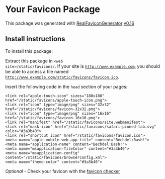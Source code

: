 # Your Favicon Package

This package was generated with [RealFaviconGenerator](https://realfavicongenerator.net/) [v0.16](https://realfavicongenerator.net/change_log#v0.16)

## Install instructions

To install this package:

Extract this package in <code>&lt;web site&gt;/static/favicons/</code>. If your site is <code>http://www.example.com</code>, you should be able to access a file named <code>http://www.example.com/static/favicons/favicon.ico</code>.

Insert the following code in the `head` section of your pages:

    <link rel="apple-touch-icon" sizes="180x180" href="/static/favicons/apple-touch-icon.png">
    <link rel="icon" type="image/png" sizes="32x32" href="/static/favicons/favicon-32x32.png">
    <link rel="icon" type="image/png" sizes="16x16" href="/static/favicons/favicon-16x16.png">
    <link rel="manifest" href="/static/favicons/site.webmanifest">
    <link rel="mask-icon" href="/static/favicons/safari-pinned-tab.svg" color="#3a3b40">
    <link rel="shortcut icon" href="/static/favicons/favicon.ico">
    <meta name="apple-mobile-web-app-title" content="Bechdel:Bash!">
    <meta name="application-name" content="Bechdel:Bash!">
    <meta name="msapplication-TileColor" content="#3a3b40">
    <meta name="msapplication-config" content="/static/favicons/browserconfig.xml">
    <meta name="theme-color" content="#3a3b40">

*Optional* - Check your favicon with the [favicon checker](https://realfavicongenerator.net/favicon_checker)